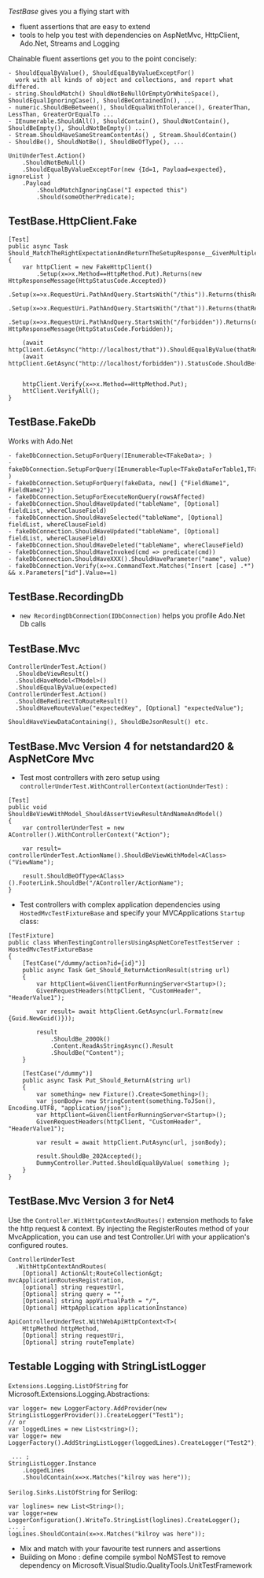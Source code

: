 *TestBase* gives you a flying start with 
- fluent assertions that are easy to extend
- tools to help you test with dependencies on AspNetMvc, HttpClient, Ado.Net, Streams and Logging

Chainable fluent assertions get you to the point concisely:
```
- ShouldEqualByValue(), ShouldEqualByValueExceptFor() 
  work with all kinds of object and collections, and report what differed.
- string.ShouldMatch() ShouldNotBeNullOrEmptyOrWhiteSpace(), ShouldEqualIgnoringCase(), ShouldBeContainedIn(), ...
- numeric.ShouldBeBetween(), ShouldEqualWithTolerance(), GreaterThan, LessThan, GreaterOrEqualTo ...
- IEnumerable.ShouldAll(), ShouldContain(), ShouldNotContain(), ShouldBeEmpty(), ShouldNotBeEmpty() ...
- Stream.ShouldHaveSameStreamContentAs() , Stream.ShouldContain()
- ShouldBe(), ShouldNotBe(), ShouldBeOfType(), ...

UnitUnderTest.Action()
    .ShouldNotBeNull()
    .ShouldEqualByValueExceptFor(new {Id=1, Payload=expected}, ignoreList )
    .Payload
        .ShouldMatchIgnoringCase("I expected this")
		.Should(someOtherPredicate);
```

TestBase.HttpClient.Fake
------------------------

```
[Test]
public async Task Should_MatchTheRightExpectationAndReturnTheSetupResponse__GivenMultipleSetups()
{
    var httpClient = new FakeHttpClient()
        .Setup(x=>x.Method==HttpMethod.Put).Returns(new HttpResponseMessage(HttpStatusCode.Accepted))
        .Setup(x=>x.RequestUri.PathAndQuery.StartsWith("/this")).Returns(thisResponse)
        .Setup(x=>x.RequestUri.PathAndQuery.StartsWith("/that")).Returns(thatResponse)
        .Setup(x=>x.RequestUri.PathAndQuery.StartsWith("/forbidden")).Returns(new HttpResponseMessage(HttpStatusCode.Forbidden));

    (await httpClient.GetAsync("http://localhost/that")).ShouldEqualByValue(thatResponse);
    (await httpClient.GetAsync("http://localhost/forbidden")).StatusCode.ShouldBe(HttpStatusCode.Forbidden);


    httpClient.Verify(x=>x.Method==HttpMethod.Put);
    httClient.VerifyAll();     
}
```

TestBase.FakeDb
------------------
Works with Ado.Net 
```
- fakeDbConnection.SetupForQuery(IEnumerable<TFakeData>; )
- fakeDbConnection.SetupForQuery(IEnumerable<Tuple<TFakeDataForTable1,TFakeDataForTable2>> )
- fakeDbConnection.SetupForQuery(fakeData, new[] {"FieldName1", FieldName2"})
- fakeDbConnection.SetupForExecuteNonQuery(rowsAffected)
- fakeDbConnection.ShouldHaveUpdated("tableName", [Optional] fieldList, whereClauseField)
- fakeDbConnection.ShouldHaveSelected("tableName", [Optional] fieldList, whereClauseField)
- fakeDbConnection.ShouldHaveUpdated("tableName", [Optional] fieldList, whereClauseField)
- fakeDbConnection.ShouldHaveDeleted("tableName", whereClauseField)
- fakeDbConnection.ShouldHaveInvoked(cmd => predicate(cmd))
- fakeDbConnection.ShouldHaveXXX().ShouldHaveParameter("name", value)
- fakeDbConnection.Verify(x=>x.CommandText.Matches("Insert [case] .*") && x.Parameters["id"].Value==1)
```

TestBase.RecordingDb
--------------------
* `new RecordingDbConnection(IDbConnection)` helps you profile Ado.Net Db calls

TestBase.Mvc
------------
```
ControllerUnderTest.Action()
  .ShouldbeViewResult()
  .ShouldHaveModel<TModel>()
  .ShouldEqualByValue(expected)
ControllerUnderTest.Action()
  .ShouldBeRedirectToRouteResult()
  .ShouldHaveRouteValue("expectedKey", [Optional] "expectedValue");

ShouldHaveViewDataContaining(), ShouldBeJsonResult() etc.
```

TestBase.Mvc Version 4 for netstandard20 & AspNetCore Mvc
---------------------------------------------------------

- Test most controllers with zero setup using `controllerUnderTest.WithControllerContext(actionUnderTest)` :

```
[Test]
public void ShouldBeViewWithModel_ShouldAssertViewResultAndNameAndModel()
{
    var controllerUnderTest = new AController().WithControllerContext("Action");
    
    var result= controllerUnderTest.ActionName().ShouldBeViewWithModel<AClass>("ViewName");
    
    result.ShouldBeOfType<AClass>().FooterLink.ShouldBe("/AController/ActionName");
}

```

- Test controllers with complex application dependencies using `HostedMvcTestFixtureBase` and specify your MVCApplications `Startup` class:

```
[TestFixture]
public class WhenTestingControllersUsingAspNetCoreTestTestServer : HostedMvcTestFixtureBase
{
    [TestCase("/dummy/action?id={id}")]
    public async Task Get_Should_ReturnActionResult(string url)
    {
        var httpClient=GivenClientForRunningServer<Startup>();
        GivenRequestHeaders(httpClient, "CustomHeader", "HeaderValue1");
            
        var result= await httpClient.GetAsync(url.Formatz(new {Guid.NewGuid()}));

        result
            .ShouldBe_200Ok()
            .Content.ReadAsStringAsync().Result
            .ShouldBe("Content");
    }

    [TestCase("/dummy")]
    public async Task Put_Should_ReturnA(string url)
    {
        var something= new Fixture().Create<Something>();
        var jsonBody= new StringContent(something.ToJSon(), Encoding.UTF8, "application/json");
        var httpClient=GivenClientForRunningServer<Startup>();
        GivenRequestHeaders(httpClient, "CustomHeader", "HeaderValue1");

        var result = await httpClient.PutAsync(url, jsonBody);

        result.ShouldBe_202Accepted();
        DummyController.Putted.ShouldEqualByValue( something );
    }
}
```

TestBase.Mvc Version 3 for Net4
-------------------------------

Use the `Controller.WithHttpContextAndRoutes()` extension methods to fake the 
http request &amp; context. By injecting the RegisterRoutes method of your
MvcApplication, you can use and test Controller.Url with your application's configured routes.

```
ControllerUnderTest
  .WithHttpContextAndRoutes(
    [Optional] Action&lt;RouteCollection&gt; mvcApplicationRoutesRegistration, 
    [optional] string requestUrl,
    [Optional] string query = "",
    [Optional] string appVirtualPath = "/",
    [Optional] HttpApplication applicationInstance)

ApiControllerUnderTest.WithWebApiHttpContext<T>(
    HttpMethod httpMethod, 
    [Optional] string requestUri,
    [Optional] string routeTemplate)
```

Testable Logging with StringListLogger
--------------------------------------
`Extensions.Logging.ListOfString` for Microsoft.Extensions.Logging.Abstractions:
```
var logger= new LoggerFactory.AddProvider(new StringListLoggerProvider()).CreateLogger("Test1");
// or
var loggedLines = new List<string>();
var logger= new LoggerFactory().AddStringListLogger(loggedLines).CreateLogger("Test2");

 ... ;
StringListLogger.Instance
	.LoggedLines
	.ShouldContain(x=>x.Matches("kilroy was here"));
```
`Serilog.Sinks.ListOfString` for Serilog:
```
var loglines= new List<String>();
var logger=new LoggerConfiguration().WriteTo.StringList(loglines).CreateLogger();
... ;
logLines.ShouldContain(x=>x.Matches("kilroy was here"));
```

- Mix and match with your favourite test runners and assertions
- Building on Mono : define compile symbol NoMSTest to remove dependency on Microsoft.VisualStudio.QualityTools.UnitTestFramework
